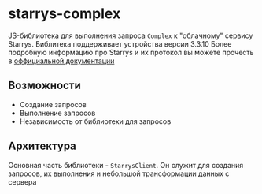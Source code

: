 # starrys-complex

JS-библиотека для выполнения запроса `Complex` к "облачному" сервису Starrys.
Библитека поддерживает устройства версии 3.3.10
Более подробную информацию про Starrys и их протокол вы можете прочесть в [оффициальной документации](http://check.starrys.ru/docs/cloudapi_complex.pdf)


## Возможности
 - Создание запросов
 - Выполнение запросов
 - Независимость от библиотеки для запросов

## Архитектура
Основная часть библиотеки - `StarrysClient`. Он служит для создания запросов, их выполнения и небольшой трансформации
данных с сервера